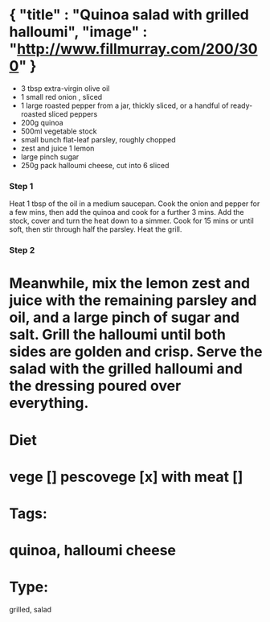 {
    "title" : "Quinoa salad with grilled halloumi",
    "image" : "http://www.fillmurray.com/200/300"
}
===

- 3 tbsp extra-virgin olive oil
- 1 small red onion , sliced
- 1 large roasted pepper from a jar, thickly sliced, or a handful of ready-roasted sliced peppers
- 200g quinoa
- 500ml vegetable stock
- small bunch flat-leaf parsley, roughly chopped
- zest and juice 1 lemon
- large pinch sugar
- 250g pack halloumi cheese, cut into 6 sliced

### Step 1
Heat 1 tbsp of the oil in a medium saucepan. Cook the onion and pepper for a few mins, then add the quinoa and cook for a further 3 mins. Add the stock, cover and turn the heat down to a simmer. Cook for 15 mins or until soft, then stir through half the parsley. Heat the grill.

### Step 2
Meanwhile, mix the lemon zest and juice with the remaining parsley and oil, and a large pinch of sugar and salt. Grill the halloumi until both sides are golden and crisp. Serve the salad with the grilled halloumi and the dressing poured over everything.
===
# Diet
vege        []
pescovege   [x]
with meat   []
===
# Tags: 
quinoa, halloumi cheese
===
# Type:
grilled, salad

